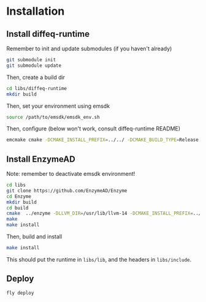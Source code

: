 # Installation

## Install diffeq-runtime

Remember to init and update submodules (if you haven't already)

```bash
git submodule init
git submodule update
```

Then, create a build dir

```bash
cd libs/diffeq-runtime
mkdir build
```

Then, set your environment using emsdk

```bash
source /path/to/emsdk/emsdk_env.sh
```

Then, configure (below won't work, consult diffeq-runtime README)

```bash
emcmake cmake -DCMAKE_INSTALL_PREFIX=../../ -DCMAKE_BUILD_TYPE=Release ..
```

## Install EnzymeAD

Note: remember to deactivate emsdk environment!

```bash
cd libs
git clone https://github.com/EnzymeAD/Enzyme
cd Enzyme
mkdir build
cd build
cmake  ../enzyme -DLLVM_DIR=/usr/lib/llvm-14 -DCMAKE_INSTALL_PREFIX=../../ -DCMAKE_BUILD_TYPE=Release ..
make
make install
```


Then, build and install

```bash
make install
```

This should put the runtime in `libs/lib`, and the headers in `libs/include`.


## Deploy

```bash
fly deploy
```